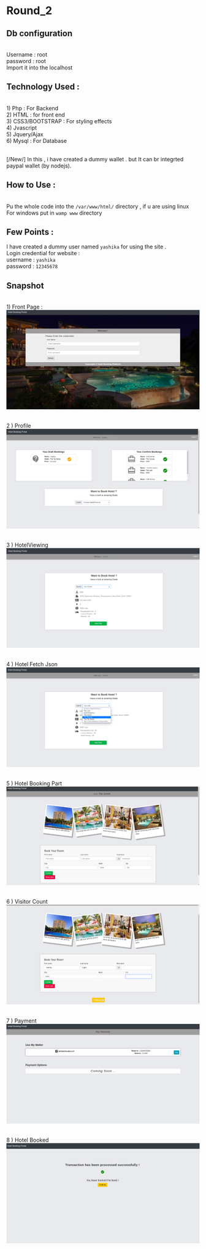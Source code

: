 # Round_2

## Db configuration 
<br />Username : root
<br />password : root
<br />Import it into the localhost

## Technology Used :
<br />1) Php : For Backend
<br />2) HTML : for front end
<br />3) CSS3/BOOTSTRAP : For styling effects
<br />4) Jvascript
<br />5) Jquery/Ajax
<br />6) Mysql : For Database

<br/>[/New/] In this , i have created a dummy wallet . but It can br integrted paypal wallet (by nodejs).
## How to Use :
<br /> Pu the whole code into the `/var/www/html/` directory , if u are using linux
<br/> For windows put in `wamp www` directory

## Few Points :
I have created a dummy user named `yashika` for using the site .
<br /> Login credential for website :
 <br />     username : `yashika`
 <br />      password : `12345678`
 
 ## Snapshot
 <br /> 1) Front Page :
 ![alt text](images/front_page.png)

<br /> 2 ) Profile
 ![alt text](images/home(2).png)
 
 <br /> 3 ) HotelViewing
 ![alt text](images/HotelViewing.png)
 
 <br /> 4 ) Hotel Fetch Json
 ![alt text](images/HotelFetchJson.png)
 
 <br /> 5 ) Hotel Booking Part
 ![alt text](images/HotelBookingPart.png)
 
 <br /> 6 ) Visitor Count
 ![alt text](images/visitor_count.png)
 
 <br /> 7 ) Payment
 ![alt text](images/payment.png)
 
 <br /> 8 ) Hotel Booked
 ![alt text](images/hotelBooked.png)
